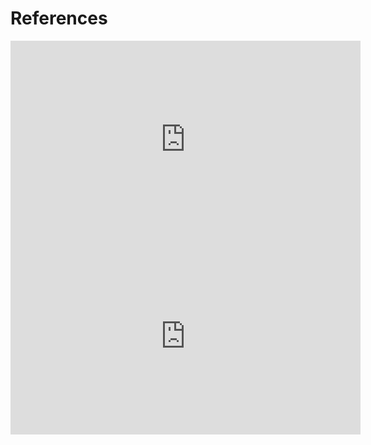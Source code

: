 # References

<iframe width="560" height="315" src="https://www.youtube.com/embed/ENrzD9HAZK4" title="YouTube video player" frameborder="0" allow="accelerometer; autoplay; clipboard-write; encrypted-media; gyroscope; picture-in-picture" allowfullscreen></iframe>

<iframe width="560" height="315" src="https://www.youtube.com/embed/27GoRa4d15c" title="YouTube video player" frameborder="0" allow="accelerometer; autoplay; clipboard-write; encrypted-media; gyroscope; picture-in-picture" allowfullscreen></iframe>
